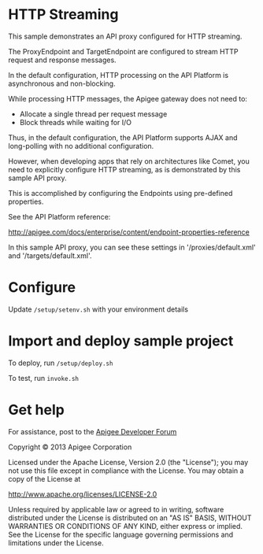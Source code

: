 # HTTP Streaming

This sample demonstrates an API proxy configured for HTTP streaming. 

The ProxyEndpoint  and TargetEndpoint are configured to stream HTTP 
request and response messages.

In the default configuration, HTTP processing on the API Platform is 
asynchronous and non-blocking. 

While processing HTTP messages, the Apigee gateway does not need to:

- Allocate a single thread per request message
- Block threads while waiting for I/O

Thus, in the default configuration, the API Platform supports AJAX 
and long-polling with no additional configuration.

However, when developing apps that rely on architectures like Comet, 
you need to explicitly configure HTTP streaming, as is demonstrated by 
this sample API proxy. 

This is accomplished by configuring the Endpoints using pre-defined 
properties.

See the API Platform reference:

http://apigee.com/docs/enterprise/content/endpoint-properties-reference

In this sample API proxy, you can see these settings in 
'/proxies/default.xml' and '/targets/default.xml'.

# Configure 

Update `/setup/setenv.sh` with your environment details

# Import and deploy sample project

To deploy, run `/setup/deploy.sh`

To test, run `invoke.sh`

# Get help

For assistance, post to the [Apigee Developer Forum](http://support.apigee.com)

Copyright © 2013 Apigee Corporation

Licensed under the Apache License, Version 2.0 (the "License"); you may not use
this file except in compliance with the License. You may obtain a copy
of the License at

http://www.apache.org/licenses/LICENSE-2.0

Unless required by applicable law or agreed to in writing, software
distributed under the License is distributed on an "AS IS" BASIS,
WITHOUT WARRANTIES OR CONDITIONS OF ANY KIND, either express or implied.
See the License for the specific language governing permissions and
limitations under the License.
